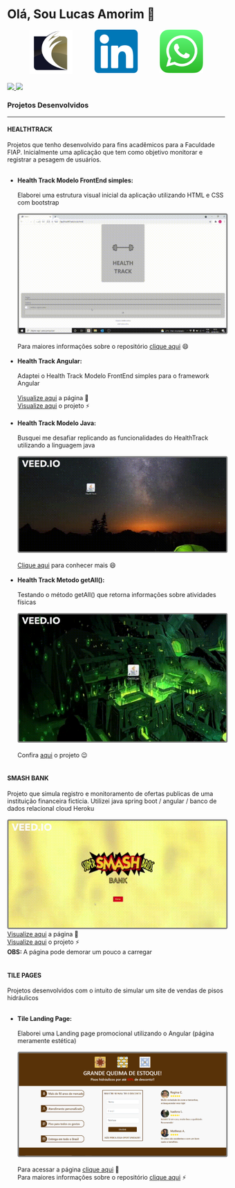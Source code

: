 # Olá, Sou Lucas Amorim 👋

<div style="display: flex; flex-direction: row; justify-content: space-evenly;">
  <a href="https://www.fatorialinvest.com.br/" target="_blank"> <img  src="assets/logo.png" style="width: 100px; height: 100 px; "></img></a>
  <a href="https://www.linkedin.com/in/amorim-22-lucas/" target="_blank"><img src="assets/linkedin.png" style="width: 100px; height: 100 px; "></img></a>
  <a href="https://api.whatsapp.com/send?phone=5521988611540" target="_blank"><img src="assets/whatsapp-icon.png" style="width: 100px; height: 100 px; "></img></a>
</div>
<br>
<div>
  <a href ="https://beacons.ai/Amorim-cyber">
  <img height="200cm" src="https://github-readme-stats.vercel.app/api?username=Amorim-cyber&show_icons=True&theme=gruvbox"/>   
  <img height="200cm" src="https://github-readme-stats.vercel.app/api/top-langs/?username=Amorim-cyber&theme=gruvbox"/>  
  </a>
</div>

<h3>Projetos Desenvolvidos</h3>
<hr>

<h4>HEALTHTRACK</h4>
<span>Projetos que tenho desenvolvido para fins acadêmicos para a Faculdade FIAP. Inicialmente uma aplicação que tem como objetivo monitorar e registrar a pesagem de usuários.</span>
<br><br>
<ul>
  <li><b>Health Track Modelo FrontEnd simples:</b> <br><br>Elaborei uma estrutura visual inicial da aplicação utilizando HTML e CSS com bootstrap</li><br>
  <img src="assets/health.gif" style="border: solid grey; border-radius:4px"></img><br><br>
  <span>Para maiores informações sobre o repositório <a href="https://github.com/Amorim-cyber/HealthTrack" target="_blank">clique aqui</a> 😄</span><br><br>
  <li><b>Health Track Angular:</b> <br><br>Adaptei o Health Track Modelo FrontEnd simples para o framework Angular</li><br>
  <span><a href="https://amorim-cyber.github.io/HealthTrackAngular/" target="_blank">Visualize aqui</a> a página 📄</span><br>
  <span><a href="https://github.com/Amorim-cyber/HealthTrackAngular" target="_blank">Visualize aqui</a> o projeto ⚡</span><br><br>
  <li><b>Health Track Modelo Java:</b> <br><br>Busquei me desafiar replicando as funcionalidades do HealthTrack utilizando a linguagem java</li><br>
  <img src="assets/healthtrack.gif" style="border: solid grey; border-radius:4px"></img><br><br>
  <span><a href="https://github.com/Amorim-cyber/HealthTrackJava" target="_blank">Clique aqui</a> para conhecer mais 😄</span><br><br>
  <li><b>Health Track Metodo getAll():</b> <br><br>Testando o método getAll() que retorna informações sobre atividades físicas</li><br>
  <img src="assets/getAll.gif" style="border: solid grey; border-radius:4px"></img><br><br>
  <span>Confira <a href="https://github.com/Amorim-cyber/HealthTrackGetAll" target="_blank">aqui</a> o projeto 😉</span><br><br>
  
</ul>

<h4>SMASH BANK</h4>
<span>Projeto que simula registro e monitoramento de ofertas publicas de uma instituição financeira fictícia. Utilizei java spring boot / angular / banco de dados relacional cloud Heroku</span>
<br><br>
<img src="assets/smash.gif" style="border: solid grey; border-radius:4px"></img><br>
<span><a href="https://amorim-cyber.github.io/Frontend-PublicOffer-testmode/main" target="_blank">Visualize aqui</a> a página 📄</span><br>
<span><a href="https://github.com/Amorim-cyber/Frontend-PublicOffer-testmode" target="_blank">Visualize aqui</a> o projeto ⚡</span><br>
<span><b>OBS: </b> A página pode demorar um pouco a carregar</span><br><br>

<h4>TILE PAGES</h4>
<span>Projetos desenvolvidos com o intuito de simular um site de vendas de pisos hidráulicos</span>
<br><br>
<ul>
  <li><b>Tile Landing Page:</b> <br><br>Elaborei uma Landing page promocional utilizando o Angular (página meramente estética)</li><br>
  <img src="assets/page.PNG" style="border: solid grey; border-radius:4px"></img><br><br>
  <span>Para acessar a página <a href="https://amorim-cyber.github.io/TileLandingPage/PROMO%C3%87%C3%83O" target="_blank">clique aqui</a> 📄</span><br>
  <span>Para maiores informações sobre o repositório <a href="https://github.com/Amorim-cyber/TileLandingPage" target="_blank">clique aqui</a> ⚡</span><br><br>
  
</ul>
<!--
**Amorim-cyber/Amorim-cyber** is a ✨ _special_ ✨ repository because its `README.md` (this file) appears on your GitHub profile.

Here are some ideas to get you started:

- 🔭 I’m currently working on ...
- 🌱 I’m currently learning ...
- 👯 I’m looking to collaborate on ...
- 🤔 I’m looking for help with ...
- 💬 Ask me about ...
- 📫 How to reach me: ...
- 😄 Pronouns: ...
- ⚡ Fun fact: ...
-->

